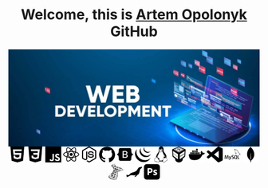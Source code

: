 <h1 style="text-align: center;">Welcome, this is <a href="https://www.linkedin.com/in/artem-opolonyk-89a210293/" target="_blank">Artem Opolonyk</a> GitHub</h1>

<img align="center" src="https://github.com/privatart/privatart/blob/main/git-meta.jpg" />

<div align="center">
<img height="32" width="32" src="https://github.com/privatart/privatart/blob/main/icons/html5.svg" />
<img height="32" width="32" src="https://github.com/privatart/privatart/blob/main/icons/css3.svg" />
<img height="32" width="32" src="https://github.com/privatart/privatart/blob/main/icons/javascript.svg" />
<img height="32" width="32" src="https://github.com/privatart/privatart/blob/main/icons/react.svg" />
<img height="32" width="32" src="https://github.com/privatart/privatart/blob/main/icons/nodedotjs.svg" />
<img height="32" width="32" src="https://github.com/privatart/privatart/blob/main/icons/github.svg" />
<img height="32" width="32" src="https://github.com/privatart/privatart/blob/main/icons/bootstrap.svg" />
<img height="32" width="32" src="https://github.com/privatart/privatart/blob/main/icons/jquery.svg" />
<img height="32" width="32" src="https://github.com/privatart/privatart/blob/main/icons/linux.svg" />
<img height="32" width="32" src="https://github.com/privatart/privatart/blob/main/icons/virtualbox.svg" />
<img height="32" width="32" src="https://github.com/privatart/privatart/blob/main/icons/docker.svg" />
<img height="32" width="32" src="https://github.com/privatart/privatart/blob/main/icons/visualstudiocode.svg" />
<img height="32" width="32" src="https://github.com/privatart/privatart/blob/main/icons/mysql.svg" />
<img height="32" width="32" src="https://github.com/privatart/privatart/blob/main/icons/mongodb.svg" />
<img height="32" width="32" src="https://github.com/privatart/privatart/blob/main/icons/microsoftsqlserver.svg" />
<img height="32" width="32" src="https://github.com/privatart/privatart/blob/main/icons/mariadb.svg" />
<img height="32" width="32" src="https://github.com/privatart/privatart/blob/main/icons/adobephotoshop.svg" />
</div>
